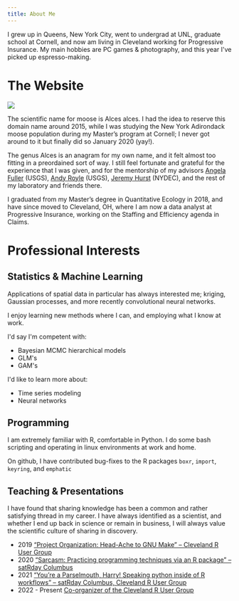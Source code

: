 ```yaml
---
title: About Me
---
```


I grew up in Queens, New York City, went to undergrad at UNL, graduate school at
Cornell, and now am living in Cleveland working for Progressive Insurance. My
main hobbies are PC games & photography, and this year I've picked up
espresso-making.

# The Website

![](https://upload.wikimedia.org/wikipedia/commons/5/55/Four_Moose.jpg)

The scientific name for moose is Alces alces. I had the idea to reserve this
domain name around 2015, while I was studying the New York Adirondack moose
population during my Master’s program at Cornell; I never got around to it but
finally did so January 2020 (yay!).

The genus Alces is an anagram for my own name, and it felt almost too fitting in
a preordained sort of way. I still feel fortunate and grateful for the
experience that I was given, and for the mentorship of my advisors [Angela
Fuller](https://www.usgs.gov/staff-profiles/angela-fuller) (USGS), [Andy
Royle](https://www.usgs.gov/staff-profiles/andy-royle) (USGS), [Jeremy Hurst](https://www.researchgate.net/scientific-contributions/Jeremy-E-Hurst-2209388610)
(NYDEC), and the rest of my laboratory and friends there.

I graduated from my Master’s degree in Quantitative Ecology in 2018, and have
since moved to Cleveland, OH, where I am now a data analyst at Progressive
Insurance, working on the Staffing and Efficiency agenda in Claims.

# Professional Interests

## Statistics & Machine Learning

Applications of spatial data in particular has always interested me; kriging,
Gaussian processes, and more recently convolutional neural networks.

I enjoy learning new methods where I can, and employing what I know at work.

I'd say I'm competent with:

- Bayesian MCMC hierarchical models
- GLM's
- GAM's

I'd like to learn more about:

- Time series modeling
- Neural networks


## Programming

I am extremely familiar with R, comfortable in Python. I do some bash scripting
and operating in linux environments at work and home.

On github, I have contributed bug-fixes to the R packages `boxr`, `import`, `keyring`, and `emphatic`

## Teaching & Presentations

I have found that sharing knowledge has been a common and rather satisfying
thread in my career. I have always identified as a scientist, and whether I end
up back in science or remain in business, I will always value the scientific
culture of sharing in discovery.

- 2019 [“Project Organization: Head-Ache to GNU Make” – Cleveland R User Group](https://www.youtube.com/watch?v=dCkHqzotzsQ)
- 2020 [“Sarcasm: Practicing programming techniques via an R package” – satRday Columbus](https://www.youtube.com/watch?v=_ulDpEcjZEA)
- 2021 [“You’re a Parselmouth, Harry! Speaking python inside of R workflows” – satRday Columbus, Cleveland R User Group](https://www.youtube.com/watch?v=rAvPJzCKCCg)
- 2022 - Present [Co-organizer of the Cleveland R User Group](https://www.meetup.com/cleveland-user-group/)
